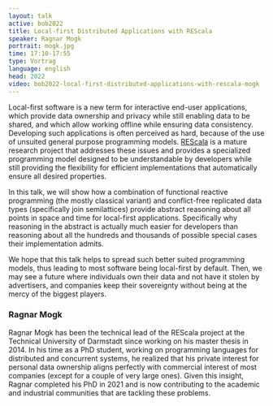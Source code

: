 ```yaml
---
layout: talk
active: bob2022
title: Local-first Distributed Applications with REScala
speaker: Ragnar Mogk
portrait: mogk.jpg
time: 17:10-17:55
type: Vortrag
language: english
head: 2022
video: bob2022-local-first-distributed-applications-with-rescala-mogk
---
```


Local-first software is a new term for interactive end-user
applications, which provide data ownership and privacy while still
enabling data to be shared, and which allow working offline while
ensuring data consistency. Developing such applications is often
perceived as hard, because of the use of unsuited general purpose
programming models. [REScala](https://www.rescala-lang.com/) is a
mature research project that addresses these issues and provides a
specialized programming model designed to be understandable by
developers while still providing the flexibility for efficient
implementations that automatically ensure all desired properties.

In this talk, we will show how a combination of functional reactive
programming (the mostly classical variant) and conflict-free
replicated data types (specifically join semilattices) provide
abstract reasoning about all points in space and time for local-first
applications. Specifically why reasoning in the abstract is actually
much easier for developers than reasoning about all the hundreds and
thousands of possible special cases their implementation admits.

We hope that this talk helps to spread such better suited programming
models, thus leading to most software being local-first by
default. Then, we may see a future where individuals own their data
and not have it stolen by advertisers, and companies keep their
sovereignty without being at the mercy of the biggest players.

### Ragnar Mogk

Ragnar Mogk has been the technical lead of the REScala project at the
Technical University of Darmstadt since working on his master thesis
in 2014. In his time as a PhD student, working on programming
languages for distributed and concurrent systems, he realized that his
private interest for personal data ownership aligns perfectly with
commercial interest of most companies (except for a couple of very
large ones). Given this insight, Ragnar completed his PhD in 2021 and
is now contributing to the academic and industrial communities that
are tackling these problems.
